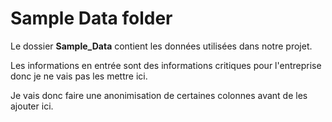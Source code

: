 # Sample Data folder 

Le dossier **Sample_Data** contient les données utilisées dans notre projet.

Les informations en entrée sont des informations critiques pour l'entreprise donc je ne vais pas les mettre ici.

Je vais donc faire une anonimisation de certaines colonnes avant de les ajouter ici.
